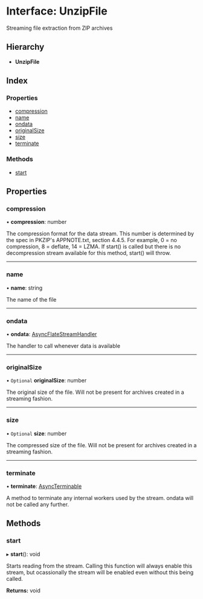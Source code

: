 # Interface: UnzipFile

Streaming file extraction from ZIP archives

## Hierarchy

* **UnzipFile**

## Index

### Properties

* [compression](unzipfile.md#compression)
* [name](unzipfile.md#name)
* [ondata](unzipfile.md#ondata)
* [originalSize](unzipfile.md#originalsize)
* [size](unzipfile.md#size)
* [terminate](unzipfile.md#terminate)

### Methods

* [start](unzipfile.md#start)

## Properties

### compression

•  **compression**: number

The compression format for the data stream. This number is determined by
the spec in PKZIP's APPNOTE.txt, section 4.4.5. For example, 0 = no
compression, 8 = deflate, 14 = LZMA. If start() is called but there is no
decompression stream available for this method, start() will throw.

___

### name

•  **name**: string

The name of the file

___

### ondata

•  **ondata**: [AsyncFlateStreamHandler](../README.md#asyncflatestreamhandler)

The handler to call whenever data is available

___

### originalSize

• `Optional` **originalSize**: number

The original size of the file. Will not be present for archives created
in a streaming fashion.

___

### size

• `Optional` **size**: number

The compressed size of the file. Will not be present for archives created
in a streaming fashion.

___

### terminate

•  **terminate**: [AsyncTerminable](asyncterminable.md)

A method to terminate any internal workers used by the stream. ondata
will not be called any further.

## Methods

### start

▸ **start**(): void

Starts reading from the stream. Calling this function will always enable
this stream, but ocassionally the stream will be enabled even without
this being called.

**Returns:** void
